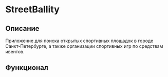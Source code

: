 # StreetBallity

## Описание

Приложение для поиска открытых спортивных площадок в городе Санкт-Петербурге, а также организации спортивных игр по средствам ивентов.

## Функционал




